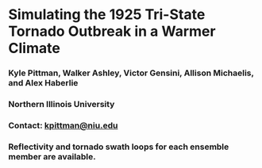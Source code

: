 # Simulating the 1925 Tri-State Tornado Outbreak in a Warmer Climate

### Kyle Pittman, Walker Ashley, Victor Gensini, Allison Michaelis, and Alex Haberlie
### Northern Illinois University

### Contact: kpittman@niu.edu

### Reflectivity and tornado swath loops for each ensemble member are available. 
